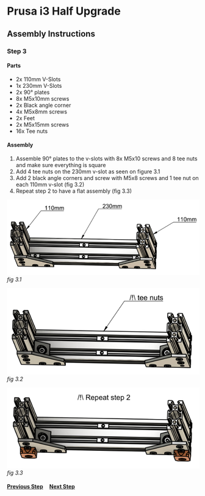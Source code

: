 # Prusa i3 Half Upgrade

## Assembly Instructions

### Step 3

#### Parts

* 2x 110mm V-Slots
* 1x 230mm V-Slots
* 2x 90° plates
* 8x M5x10mm screws
* 2x Black angle corner
* 4x M5x8mm screws
* 2x Feet
* 2x M5x15mm screws
* 16x Tee nuts

#### Assembly

1.  Assemble 90° plates to the v-slots with 8x M5x10 screws and 8 tee nuts and make sure everything is square
1.  Add 4 tee nuts on the 230mm v-slot as seen on figure 3.1
1.  Add 2 black angle corners and screw with M5x8 screws and 1 tee nut on each 110mm v-slot (fig 3.2)
1.  Repeat step 2 to have a flat assembly (fig 3.3)

![](img/fig3.1.png)\
*fig 3.1*

![](img/fig3.2.png)\
*fig 3.2*

![](img/fig3.3.png)\
*fig 3.3*

#### [Previous Step](step02.md) &nbsp;&nbsp;&nbsp; [Next Step](step04.md)